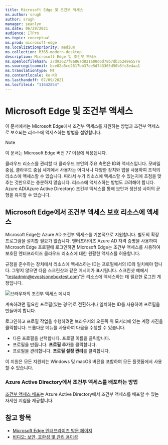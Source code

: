 ```yaml
---
title: Microsoft Edge 및 조건부 액세스
ms.author: srugh
author: srugh
manager: seanlyn
ms.date: 06/29/2021
audience: ITPro
ms.topic: conceptual
ms.prod: microsoft-edge
ms.localizationpriority: medium
ms.collection: M365-modern-desktop
description: Microsoft Edge 및 조건부 액세스
ms.openlocfilehash: 27d93627f8a86ad821a00d6d78b7db352e9e557a
ms.sourcegitcommit: bce02a5ce2617bb37ee5d743365d50b5fc8e4aa1
ms.translationtype: MT
ms.contentlocale: ko-KR
ms.lasthandoff: 07/09/2021
ms.locfileid: "11642854"
---
```

# <a name="microsoft-edge-and-conditional-access"></a>Microsoft Edge 및 조건부 액세스
  
이 문서에서는 Microsoft Edge에서 조건부 액세스를 지원하는 방법과 조건부 액세스로 보호되는 리소스에 액세스하는 방법을 설명합니다.

> [!NOTE]
> 이 문서는 Microsoft Edge 버전 77 이상에 적용됩니다.

클라우드 리소스를 관리할 때 클라우드 보안의 주요 측면은 ID와 액세스입니다. 모바일 중심, 클라우드 중심 세계에서 사용자는 어디서나 다양한 장치와 앱을 사용하여 조직의 리소스에 액세스할 수 있습니다. 따라서 누가 리소스에 액세스할 수 있는지에 초점을 맞추는 것만으로는 충분하지 않습니다. 리소스에 액세스하는 방법도 고려해야 합니다. Azure AD(Azure Active Directory) 조건부 액세스를 통해 보안과 생산성 사이의 균형을 유지할 수 있습니다.

## <a name="accessing-conditional-access-protected-resources-in-microsoft-edge"></a>Microsoft Edge에서 조건부 액세스 보호 리소스에 액세스

Microsoft Edge는 Azure AD 조건부 액세스를 기본적으로 지원합니다. 별도의 확장 프로그램을 설치할 필요가 없습니다. 엔터프라이즈 Azure AD 자격 증명을 사용하여 Microsoft Edge 프로필에 로그인하면 Microsoft Edge는 조건부 액세스를 사용하여 보호된 엔터프라이즈 클라우드 리소스에 대한 원활한 액세스를 허용합니다.

규정을 준수하는 장치에서 리소스에 액세스하는 ID는 프로필에서의 ID와 일치해야 합니다.  그렇지 않으면 다음 스크린샷과 같은 메시지가 표시됩니다. 스크린샷 예에서 "testadmin@evostsoneboxtest.com"은 리소스에 액세스하는 데 필요한 로그인 계정입니다.

![브라우저의 조건부 액세스 메시지](./media/edge-security/microsoft-edge-security-conditional-access.png)

계속하려면 필요한 프로필(있는 경우)로 전환하거나 일치하는 ID를 사용하여 프로필을 만들어야 합니다.

로그인하고 프로필 작업을 수행하려면 브라우저의 오른쪽 위 모서리에 있는 계정 사진을 클릭합니다. 드롭다운 메뉴를 사용하여 다음을 수행할 수 있습니다.

- 다른 프로필을 선택합니다. 프로필 이름을 클릭합니다.
- 프로필을 만듭니다. **프로필 추가**를 클릭합니다.
- 프로필을 관리합니다. **프로필 설정 관리**를 클릭합니다.

이 지원은 모든 지원되는 Windows 및 macOS 버전을 포함하여 모든 플랫폼에서 사용할 수 있습니다.

### <a name="how-to-deploy-conditional-access-in-azure-active-directory"></a>Azure Active Directory에서 조건부 액세스를 배포하는 방법

[조건부 액세스 배포](/azure/active-directory/conditional-access/plan-conditional-access)는 Azure Active Directory에서 조건부 액세스를 배포할 수 있는 자세한 지침을 제공합니다.

## <a name="see-also"></a>참고 항목

- [Microsoft Edge 엔터프라이즈 방문 페이지](https://aka.ms/EdgeEnterprise)
- [비디오: 보안, 호환성 및 관리 용이성](/microsoft-edge-video-security-compatibility-manageability.md)